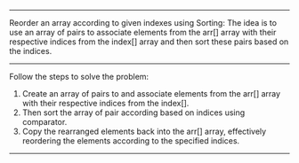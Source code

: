 ---------------------------------------------------------------------------------------------------

Reorder an array according to given indexes using Sorting:
The idea is to use an array of pairs to associate elements from the arr[] array with their respective indices from the index[] array and then sort these pairs based on the indices.

---------------------------------------------------------------------------------------------------

Follow the steps to solve the problem:
1. Create an array of pairs to and associate elements from the arr[] array with their respective indices from the index[].
2. Then sort the array of pair according based on indices using comparator.
3. Copy the rearranged elements back into the arr[] array, effectively reordering the elements according to the specified indices.

---------------------------------------------------------------------------------------------------